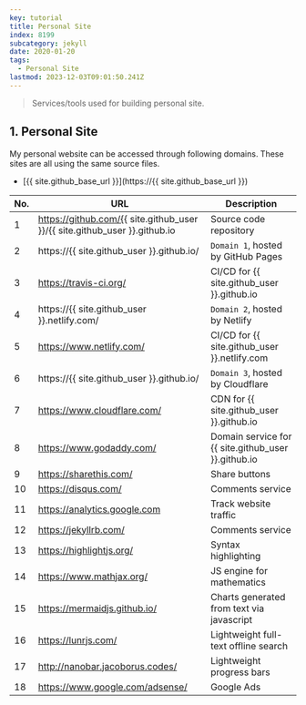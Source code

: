 ```yaml
---
key: tutorial
title: Personal Site
index: 8199
subcategory: jekyll
date: 2020-01-20
tags:
  - Personal Site
lastmod: 2023-12-03T09:01:50.241Z
---
```


> Services/tools used for building personal site.

## 1. Personal Site

My personal website can be accessed through following domains. These sites are all using the same source files.

* [{{ site.github_base_url }}](https://{{ site.github_base_url }})

 No. | URL                                                | Description
-----|----------------------------------------------------|----------------------------------------
 1   | https://github.com/{{ site.github_user }}/{{ site.github_user }}.github.io | Source code repository
 2   | https://{{ site.github_user }}.github.io/                      | `Domain 1`, hosted by GitHub Pages
 3   | <https://travis-ci.org/>                             | CI/CD for {{ site.github_user }}.github.io
 4   | https://{{ site.github_user }}.netlify.com/                    | `Domain 2`, hosted by Netlify
 5   | <https://www.netlify.com/>                           | CI/CD for {{ site.github_user }}.netlify.com
 6   | https://{{ site.github_user }}.github.io/                             | `Domain 3`, hosted by Cloudflare
 7   | <https://www.cloudflare.com/>                        | CDN for {{ site.github_user }}.github.io
 8   | <https://www.godaddy.com/>                           | Domain service for {{ site.github_user }}.github.io
 9   | <https://sharethis.com/>                             | Share buttons
 10  | <https://disqus.com/>                                | Comments service
 11  | <https://analytics.google.com>                       | Track website traffic
 12  | <https://jekyllrb.com/>                              | Comments service
 13  | <https://highlightjs.org/>                           | Syntax highlighting
 14  | <https://www.mathjax.org/>                           | JS engine for mathematics
 15  | <https://mermaidjs.github.io/>                       | Charts generated from text via javascript
 16  | <https://lunrjs.com/>                                | Lightweight full-text offline search
 17  | <http://nanobar.jacoborus.codes/>                    | Lightweight progress bars
 18  | <https://www.google.com/adsense/>                    | Google Ads
